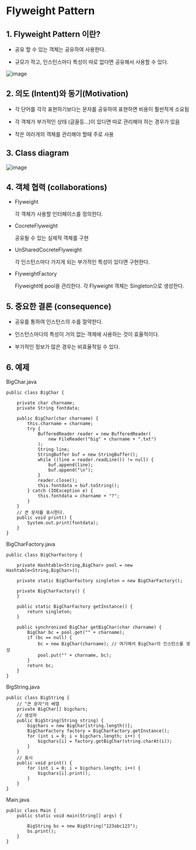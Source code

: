 # Flyweight Pattern

## 1. Flyweight Pattern 이란?


+ 공유 할 수 있는 객체는 공유하여 사용한다.


+ 규모가 작고, 인스턴스마다 특성이 따로 없다면 공유해서 사용할 수 있다.


![image](https://github.com/kswdev/design-pattern/assets/92713670/1268462a-4b94-4ec7-9665-882411d58557)


## 2. 의도 (Intent)와 동기(Motivation)


+ 각 단어를 각각 표현하기보다는 문자를 공유하여 표현하면 비용이 훨씬적게 소요됨


+ 각 객체가 부가적인 상태 (글꼴등...)이 있다면 따로 관리해야 하는 경우가 있음


+ 작은 여러개의 객체를 관리해야 할때 주로 사용



## 3. Class diagram

![image](https://github.com/kswdev/design-pattern/assets/92713670/3020fb57-4824-4449-9171-c9cba564eb82)

## 4. 객체 협력 (collaborations)

+ Flyweight

  각 객체가 사용할 인터페이스를 정의한다.

+ CocreteFlyweight

  공유될 수 있는 실제적 객체를 구현

+ UnSharedCocreteFlyweight

  각 인스턴스마다 가지게 되는 부가적인 특성이 있다면 구현한다.

+ FlyweightFactory

  Flyweight에 pool을 관리한다. 각 Flyweight 객체는 Singleton으로 생성한다.

## 5. 중요한 결론 (consequence)


+ 공유를 통하여 인스턴스의 수를 절약한다.


+ 인스턴스마다의 특성이 거의 없는 객체에 사용하는 것이 효율적이다.


+ 부가적인 정보가 많은 경우는 비효율적일 수 있다.



## 6. 예제
BigChar.java
```
public class BigChar {
   
    private char charname;
    private String fontdata;
   
    public BigChar(char charname) {
        this.charname = charname;
        try {
            BufferedReader reader = new BufferedReader(
                new FileReader("big" + charname + ".txt")
            );
            String line;
            StringBuffer buf = new StringBuffer();
            while ((line = reader.readLine()) != null) {
                buf.append(line);
                buf.append("\n");
            }
            reader.close();
            this.fontdata = buf.toString();
        } catch (IOException e) {
            this.fontdata = charname + "?";
        }
    }
    // 큰 문자를 표시한다.
    public void print() {
        System.out.print(fontdata);
    }
}
```

BigCharFactory.java
```
public class BigCharFactory {
   
    private Hashtable<String,BigChar> pool = new Hashtable<String,BigChar>();
    
    private static BigCharFactory singleton = new BigCharFactory();
    
    private BigCharFactory() {
    }
    
    public static BigCharFactory getInstance() {
        return singleton;
    }
    
    public synchronized BigChar getBigChar(char charname) {
        BigChar bc = pool.get("" + charname);
        if (bc == null) {
            bc = new BigChar(charname); // 여기에서 BigChar의 인스턴스를 생성
            pool.put("" + charname, bc);
        }
        return bc;
    }
}
```

BigString.java
```
public class BigString {
    // "큰 문자"의 배열
    private BigChar[] bigchars;
    // 생성자
    public BigString(String string) {
        bigchars = new BigChar[string.length()];
        BigCharFactory factory = BigCharFactory.getInstance();
        for (int i = 0; i < bigchars.length; i++) {
            bigchars[i] = factory.getBigChar(string.charAt(i));
        }
    }
    // 표시
    public void print() {
        for (int i = 0; i < bigchars.length; i++) {
            bigchars[i].print();
        }
    }
}
```

Main.java
```
public class Main {
    public static void main(String[] args) {
   
        BigString bs = new BigString("123abc123");
        bs.print();
    }
}
```
